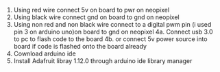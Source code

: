 1. Using red wire connect 5v on board to pwr on neopixel
2. Using black wire connect gnd on board to gnd on neopixel
3. Using non red and non black wire connect to a digital pwm pin (i used pin 3 on arduino uno)on board to gnd on neopixel
4a. Connect usb 3.0 to pc to flash code to the board
4b. or connect 5v power source into board if code is flashed onto the board already
5. Cownload arduino ide
6. Install Adafruit libray 1.12.0 through arduino ide library manager
